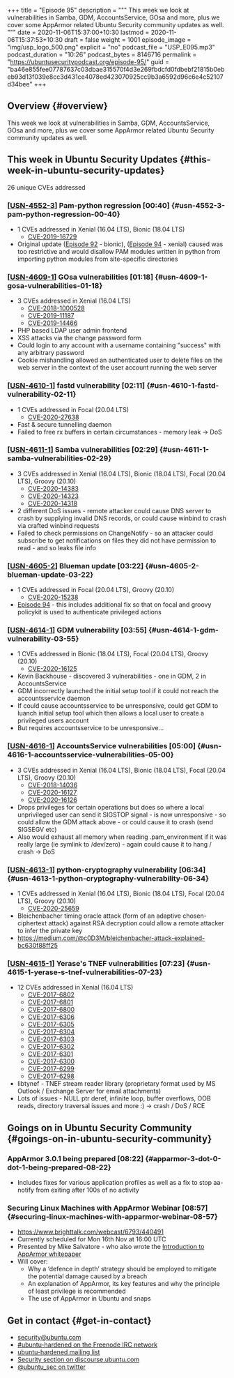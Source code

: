 +++
title = "Episode 95"
description = """
  This week we look at vulnerabilities in Samba, GDM, AccountsService, GOsa
  and more, plus we cover some AppArmor related Ubuntu Security community
  updates as well.
  """
date = 2020-11-06T15:37:00+10:30
lastmod = 2020-11-06T15:37:53+10:30
draft = false
weight = 1001
episode_image = "img/usp_logo_500.png"
explicit = "no"
podcast_file = "USP_E095.mp3"
podcast_duration = "10:26"
podcast_bytes = 8146716
permalink = "https://ubuntusecuritypodcast.org/episode-95/"
guid = "ba46e855fee07787637c03dbae315570f4d3e269fbdcfd0fdbebf21815b0ebeb93d13f039e8cc3d431ce4078ed423070925cc9b3a6592d96c6e4c52107d34bee"
+++

## Overview {#overview}

This week we look at vulnerabilities in Samba, GDM, AccountsService, GOsa
and more, plus we cover some AppArmor related Ubuntu Security community
updates as well.


## This week in Ubuntu Security Updates {#this-week-in-ubuntu-security-updates}

26 unique CVEs addressed


### [[USN-4552-3](https://usn.ubuntu.com/4552-3/)] Pam-python regression [00:40] {#usn-4552-3-pam-python-regression-00-40}

-   1 CVEs addressed in Xenial (16.04 LTS), Bionic (18.04 LTS)
    -   [CVE-2019-16729](https://people.canonical.com/~ubuntu-security/cve/CVE-2019-16729) <!-- medium -->
-   Original update ([Episode 92](https://ubuntusecuritypodcast.org/episode-92/) - bionic), ([Episode 94](https://ubuntusecuritypodcast.org/episode-94/) - xenial) caused was
    too restrictive and would disallow PAM modules written in python from
    importing python modules from site-specific directories


### [[USN-4609-1](https://usn.ubuntu.com/4609-1/)] GOsa vulnerabilities [01:18] {#usn-4609-1-gosa-vulnerabilities-01-18}

-   3 CVEs addressed in Xenial (16.04 LTS)
    -   [CVE-2018-1000528](https://people.canonical.com/~ubuntu-security/cve/CVE-2018-1000528) <!-- medium -->
    -   [CVE-2019-11187](https://people.canonical.com/~ubuntu-security/cve/CVE-2019-11187) <!-- low -->
    -   [CVE-2019-14466](https://people.canonical.com/~ubuntu-security/cve/CVE-2019-14466) <!-- medium -->
-   PHP based LDAP user admin frontend
-   XSS attacks via the change password form
-   Could login to any account with a username containing "success" with any
    arbitrary password
-   Cookie mishandling allowed an authenticated user to delete files on the
    web server in the context of the user account running the web server


### [[USN-4610-1](https://usn.ubuntu.com/4610-1/)] fastd vulnerability [02:11] {#usn-4610-1-fastd-vulnerability-02-11}

-   1 CVEs addressed in Focal (20.04 LTS)
    -   [CVE-2020-27638](https://people.canonical.com/~ubuntu-security/cve/CVE-2020-27638) <!-- medium -->
-   Fast & secure tunnelling daemon
-   Failed to free rx buffers in certain circumstances - memory leak -> DoS


### [[USN-4611-1](https://usn.ubuntu.com/4611-1/)] Samba vulnerabilities [02:29] {#usn-4611-1-samba-vulnerabilities-02-29}

-   3 CVEs addressed in Xenial (16.04 LTS), Bionic (18.04 LTS), Focal (20.04 LTS), Groovy (20.10)
    -   [CVE-2020-14383](https://people.canonical.com/~ubuntu-security/cve/CVE-2020-14383) <!-- medium -->
    -   [CVE-2020-14323](https://people.canonical.com/~ubuntu-security/cve/CVE-2020-14323) <!-- medium -->
    -   [CVE-2020-14318](https://people.canonical.com/~ubuntu-security/cve/CVE-2020-14318) <!-- medium -->
-   2 different DoS issues - remote attacker could cause DNS server to crash
    by supplying invalid DNS records, or could cause winbind to crash via
    crafted winbind requests
-   Failed to check permissions on ChangeNotify - so an attacker could
    subscribe to get notifications on files they did not have permission to
    read - and so leaks file info


### [[USN-4605-2](https://usn.ubuntu.com/4605-2/)] Blueman update [03:22] {#usn-4605-2-blueman-update-03-22}

-   1 CVEs addressed in Focal (20.04 LTS), Groovy (20.10)
    -   [CVE-2020-15238](https://people.canonical.com/~ubuntu-security/cve/CVE-2020-15238) <!-- medium -->
-   [Episode 94](https://ubuntusecuritypodcast.org/episode-94/) - this includes additional fix so that on focal and groovy
    policykit is used to authenticate privileged actions


### [[USN-4614-1](https://usn.ubuntu.com/4614-1/)] GDM vulnerability [03:55] {#usn-4614-1-gdm-vulnerability-03-55}

-   1 CVEs addressed in Bionic (18.04 LTS), Focal (20.04 LTS), Groovy (20.10)
    -   [CVE-2020-16125](https://people.canonical.com/~ubuntu-security/cve/CVE-2020-16125) <!-- medium -->
-   Kevin Backhouse - discovered 3 vulnerabilities - one in GDM, 2 in
    AccountsService
-   GDM incorrectly launched the initial setup tool if it could not reach the
    accountsservice daemon
-   If could cause accountsservice to be unresponsive, could get GDM to
    luanch initial setup tool which then allows a local user to create a
    privileged users account
-   But requires accountsservice to be unresponsive...


### [[USN-4616-1](https://usn.ubuntu.com/4616-1/)] AccountsService vulnerabilities [05:00] {#usn-4616-1-accountsservice-vulnerabilities-05-00}

-   3 CVEs addressed in Xenial (16.04 LTS), Bionic (18.04 LTS), Focal (20.04 LTS), Groovy (20.10)
    -   [CVE-2018-14036](https://people.canonical.com/~ubuntu-security/cve/CVE-2018-14036) <!-- low -->
    -   [CVE-2020-16127](https://people.canonical.com/~ubuntu-security/cve/CVE-2020-16127) <!-- medium -->
    -   [CVE-2020-16126](https://people.canonical.com/~ubuntu-security/cve/CVE-2020-16126) <!-- medium -->
-   Drops privileges for certain operations but does so where a local
    unprivileged user can send it SIGSTOP signal - is now unresponsive - so
    could allow the GDM attack above - or could cause it to crash (send
    SIGSEGV etc)
-   Also would exhaust all memory when reading .pam\_environment if it was
    really large (ie symlink to /dev/zero) - again could cause it to hang /
    crash -> DoS


### [[USN-4613-1](https://usn.ubuntu.com/4613-1/)] python-cryptography vulnerability [06:34] {#usn-4613-1-python-cryptography-vulnerability-06-34}

-   1 CVEs addressed in Xenial (16.04 LTS), Bionic (18.04 LTS), Focal (20.04 LTS), Groovy (20.10)
    -   [CVE-2020-25659](https://people.canonical.com/~ubuntu-security/cve/CVE-2020-25659) <!-- medium -->
-   Bleichenbacher timing oracle attack (form of an adaptive
    chosen-ciphertext attack) against RSA decryption could allow a remote
    attacker to infer the private key
-   <https://medium.com/@c0D3M/bleichenbacher-attack-explained-bc630f88ff25>


### [[USN-4615-1](https://usn.ubuntu.com/4615-1/)] Yerase's TNEF vulnerabilities [07:23] {#usn-4615-1-yerase-s-tnef-vulnerabilities-07-23}

-   12 CVEs addressed in Xenial (16.04 LTS)
    -   [CVE-2017-6802](https://people.canonical.com/~ubuntu-security/cve/CVE-2017-6802) <!-- medium -->
    -   [CVE-2017-6801](https://people.canonical.com/~ubuntu-security/cve/CVE-2017-6801) <!-- medium -->
    -   [CVE-2017-6800](https://people.canonical.com/~ubuntu-security/cve/CVE-2017-6800) <!-- medium -->
    -   [CVE-2017-6306](https://people.canonical.com/~ubuntu-security/cve/CVE-2017-6306) <!-- medium -->
    -   [CVE-2017-6305](https://people.canonical.com/~ubuntu-security/cve/CVE-2017-6305) <!-- medium -->
    -   [CVE-2017-6304](https://people.canonical.com/~ubuntu-security/cve/CVE-2017-6304) <!-- low -->
    -   [CVE-2017-6303](https://people.canonical.com/~ubuntu-security/cve/CVE-2017-6303) <!-- medium -->
    -   [CVE-2017-6302](https://people.canonical.com/~ubuntu-security/cve/CVE-2017-6302) <!-- medium -->
    -   [CVE-2017-6301](https://people.canonical.com/~ubuntu-security/cve/CVE-2017-6301) <!-- low -->
    -   [CVE-2017-6300](https://people.canonical.com/~ubuntu-security/cve/CVE-2017-6300) <!-- medium -->
    -   [CVE-2017-6299](https://people.canonical.com/~ubuntu-security/cve/CVE-2017-6299) <!-- low -->
    -   [CVE-2017-6298](https://people.canonical.com/~ubuntu-security/cve/CVE-2017-6298) <!-- low -->
-   libtynef - TNEF stream reader library (proprietary format used by MS
    Outlook / Exchange Server for email attachments)
-   Lots of issues - NULL ptr deref, infinite loop, buffer overflows, OOB
    reads, directory traversal issues and more :) -> crash / DoS / RCE


## Goings on in Ubuntu Security Community {#goings-on-in-ubuntu-security-community}


### AppArmor 3.0.1 being prepared [08:22] {#apparmor-3-dot-0-dot-1-being-prepared-08-22}

-   Includes fixes for various application profiles as well as a fix to stop
    aa-notify from exiting after 100s of no activity


### Securing Linux Machines with AppArmor Webinar [08:57] {#securing-linux-machines-with-apparmor-webinar-08-57}

-   <https://www.brighttalk.com/webcast/6793/440491>
-   Currently scheduled for Mon 16th Nov at 16:00 UTC
-   Presented by Mike Salvatore - who also wrote the [Introduction to AppArmor whitepaper](https://ubuntu.com/engage/apparmor-intro)
-   Will cover:
    -   Why a ‘defence in depth’ strategy should be employed to mitigate the
        potential damage caused by a breach
    -   An explanation of AppArmor, its key features and why the principle of
        least privilege is recommended
    -   The use of AppArmor in Ubuntu and snaps


## Get in contact {#get-in-contact}

-   [security@ubuntu.com](mailto:security@ubuntu.com)
-   [#ubuntu-hardened on the Freenode IRC network](http://webchat.freenode.net/#ubuntu-hardened)
-   [ubuntu-hardened mailing list](https://lists.ubuntu.com/mailman/listinfo/ubuntu-hardened)
-   [Security section on discourse.ubuntu.com](https://discourse.ubuntu.com/c/security)
-   [@ubuntu\_sec on twitter](https://twitter.com/ubuntu%5Fsec)
